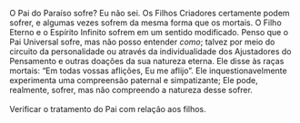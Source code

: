 ﻿O Pai do Paraíso sofre? Eu não sei. Os Filhos Criadores certamente podem sofrer, e algumas vezes sofrem da mesma forma que os mortais. O Filho Eterno e o Espírito Infinito sofrem em um sentido modificado. Penso que o Pai Universal sofre, mas não posso entender <I>como</I>; talvez por meio do circuito da personalidade ou através da individualidade dos Ajustadores do Pensamento e outras doações da sua natureza eterna. Ele disse às raças mortais: “Em todas  vossas aflições, Eu me aflijo”. Ele inquestionavelmente experimenta uma compreensão paternal e simpatizante; Ele pode, realmente, sofrer, mas não compreendo a natureza desse sofrer.<BR><BR>Verificar o tratamento do Pai com relação aos filhos.